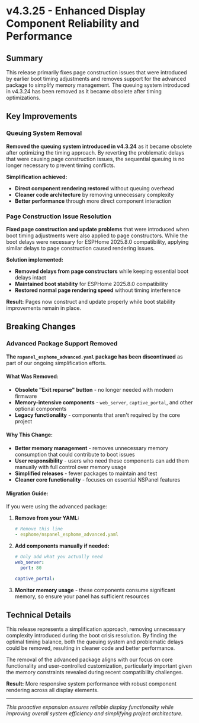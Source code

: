 # v4.3.25 - Enhanced Display Component Reliability and Performance

## Summary

This release primarily fixes page construction issues that were introduced by earlier boot timing adjustments
and removes support for the advanced package to simplify memory management.
The queuing system introduced in v4.3.24 has been removed as it became obsolete after timing optimizations.

## Key Improvements

### Queuing System Removal

**Removed the queuing system introduced in v4.3.24** as it became obsolete after optimizing the timing approach.
By reverting the problematic delays that were causing page construction issues, 
the sequential queuing is no longer necessary to prevent timing conflicts.

**Simplification achieved:**
- **Direct component rendering restored** without queuing overhead
- **Cleaner code architecture** by removing unnecessary complexity
- **Better performance** through more direct component interaction

### Page Construction Issue Resolution

**Fixed page construction and update problems** that were introduced when boot timing adjustments were also applied to page constructors.
While the boot delays were necessary for ESPHome 2025.8.0 compatibility, applying similar delays to page construction caused rendering issues.

**Solution implemented:**
- **Removed delays from page constructors** while keeping essential boot delays intact
- **Maintained boot stability** for ESPHome 2025.8.0 compatibility
- **Restored normal page rendering speed** without timing interference

**Result:** Pages now construct and update properly while boot stability improvements remain in place.

## Breaking Changes

### Advanced Package Support Removed

**The `nspanel_esphome_advanced.yaml` package has been discontinued** as part of our ongoing simplification efforts.

#### What Was Removed:
- **Obsolete "Exit reparse" button** - no longer needed with modern firmware
- **Memory-intensive components** - `web_server`, `captive_portal`, and other optional components
- **Legacy functionality** - components that aren't required by the core project

#### Why This Change:
- **Better memory management** - removes unnecessary memory consumption that could contribute to boot issues
- **User responsibility** - users who need these components can add them manually with full control over memory usage
- **Simplified releases** - fewer packages to maintain and test
- **Cleaner core functionality** - focuses on essential NSPanel features

#### Migration Guide:
If you were using the advanced package:

1. **Remove from your YAML:**
   ```yaml
   # Remove this line
   - esphome/nspanel_esphome_advanced.yaml
   ```

2. **Add components manually if needed:**
   ```yaml
   # Only add what you actually need
   web_server:
     port: 80
   
   captive_portal:
   ```

3. **Monitor memory usage** - these components consume significant memory, so ensure your panel has sufficient resources

## Technical Details

This release represents a simplification approach, removing unnecessary complexity introduced during the boot crisis resolution.
By finding the optimal timing balance, both the queuing system and problematic delays could be removed,
resulting in cleaner code and better performance.

The removal of the advanced package aligns with our focus on core functionality and user-controlled customization,
particularly important given the memory constraints revealed during recent compatibility challenges.

**Result:** More responsive system performance with robust component rendering across all display elements.

-----

*This proactive expansion ensures reliable display functionality while improving overall system efficiency and simplifying project architecture.*
